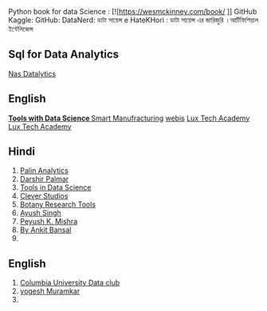 Python book for data Science : [![https://wesmckinney.com/book/ ]]
GitHub[](https://github.com/academic/awesome-datascience)
Kaggle: [](https://www.kaggle.com/datasets/lukebarousse/data-analyst-job-postings-google-search)
GitHub:[](https://github.com/lukebarousse/Data_Analyst_Streamlit_App_V1)
DataNerd:[](https://datanerd.tech/About)
ডাটা সায়েন্স  e HateKHori : [](https://datasinsightsbd.gitbook.io/dsbook/probability)
ডাটা সায়েন্স এর জারিজুরি ।আর্টিফিশিয়াল ইন্টেলিজেন্স[](https://medium.com/@reyadrahman/%E0%A6%A1%E0%A6%BE%E0%A6%9F%E0%A6%BE-%E0%A6%B8%E0%A6%BE%E0%A7%9F%E0%A7%87%E0%A6%A8%E0%A7%8D%E0%A6%B8-%E0%A6%8F%E0%A6%B0-%E0%A6%9C%E0%A6%BE%E0%A6%B0%E0%A6%BF%E0%A6%9C%E0%A7%81%E0%A6%B0%E0%A6%BF-%E0%A6%86%E0%A6%B0%E0%A7%8D%E0%A6%9F%E0%A6%BF%E0%A6%AB%E0%A6%BF%E0%A6%B6%E0%A6%BF%E0%A7%9F%E0%A6%BE%E0%A6%B2-%E0%A6%87%E0%A6%A8%E0%A7%8D%E0%A6%9F%E0%A7%87%E0%A6%B2%E0%A6%BF%E0%A6%9C%E0%A7%87%E0%A6%A8%E0%A7%8D%E0%A6%B8-d1453397ea84)
## Sql for Data Analytics
[Nas Datalytics ](https://www.youtube.com/watch?v=MOcTzaUoHRE&t=76s)


## English 
**[Tools with Data Science ](https://www.youtube.com/@se-lr5ff/streams)**
[Smart Manufracturing](https://www.youtube.com/@smartmanufacturing9663/playlists)
[webis](https://www.youtube.com/@webis/playlists)
[Lux Tech Academy](https://www.youtube.com/@luxtechacademy/videos)
[Lux Tech Academy](https://www.youtube.com/@luxtechacademy/videos)



## Hindi
1. [ Palin Analytics](https://www.youtube.com/@palinanalytics/playlists)
2. [Darshir Palmar](https://youtu.be/hf2go3E2m8g?si=9vLsd87G_mp6IqVE)
3. [Tools in Data Science](https://www.youtube.com/@se-lr5ff/streams)
4. [Clever Studios](https://www.youtube.com/@cleverstudies/playlists)
5. [Botany Research Tools](https://www.youtube.com/@botanyresearchsolutions4849/playlists)
6. [Ayush Singh](https://www.youtube.com/@AyushSinghSh/videos)
7. [Peyush K. Mishra](https://www.youtube.com/@peeyushmisra/streams)
8. [By Ankit Bansal](https://www.youtube.com/playlist?list=PLBTZqjSKn0Ie0FvR3_ass_iTIqYV_CAth)
9. 


## English
1. [Columbia University Data club](https://www.youtube.com/watch?v=LExkr8WrjHo&list=PLn2mSnvztA5sEcprBA0wpoN_tYlSX7U91)
2. [yogesh Muramkar](https://www.youtube.com/@yogeshmurumkar/videos)
3. 



